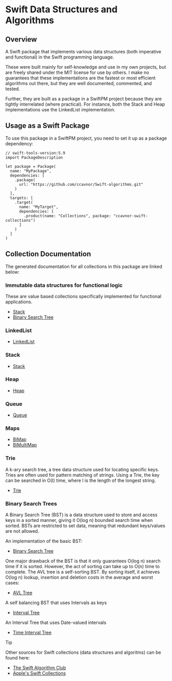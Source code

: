 # Swift Data Structures and Algorithms

## Overview
A Swift package that implements various data structures (both imperative and functional) in the Swift programming language.

These were built mainly for self-knowledge and use in my own projects, but are freely shared under the MIT license
for use by others. I make no guarantees that these implementations are the fastest or most efficient algorithms out
there, but they are well documented, commented, and tested.

Further, they are built as a package in a SwiftPM project because they are tightly interrelated (where practical). 
For instance, both the Stack and Heap implementations use the LinkedList implementation.

## Usage as a Swift Package
To use this package in a SwiftPM project, you need to set it up as a package dependency:
```
// swift-tools-version:5.9
import PackageDescription

let package = Package(
  name: "MyPackage",
  dependencies: [
    .package(
      url: "https://github.com/ccavnor/Swift-algorithms.git" 
    )
  ],
  targets: [
    .target(
      name: "MyTarget",
      dependencies: [
        .product(name: "Collections", package: "ccavnor-swift-collections")
      ]
    )
  ]
)
```

## Collection Documentation
The generated documentation for all collections in this package are linked below:

### Immutable data structures for functional logic
These are value based collections specifically implemented for functional applications. 

- [Stack](https://ccavnor.github.io/Swift-algorithms/documentation/valuebasedstack/)
- [Binary Search Tree](https://ccavnor.github.io/Swift-algorithms/documentation/valuebasedbinarysearchtree/)

### LinkedList

- [LinkedList](https://ccavnor.github.io/Swift-algorithms/documentation/linkedlist/)

### Stack

- [Stack](https://ccavnor.github.io/Swift-algorithms/documentation/stack/)

### Heap

- [Heap](https://ccavnor.github.io/Swift-algorithms/documentation/heap/)

### Queue

- [Queue](https://ccavnor.github.io/Swift-algorithms/documentation/queue/)

### Maps

- [BiMap](https://ccavnor.github.io/Swift-algorithms/documentation/bimap/)
- [BiMultiMap](https://ccavnor.github.io/Swift-algorithms/documentation/bimultimap/)


### Trie
A k-ary search tree, a tree data structure used for locating specific keys. Tries are often used for pattern
matching of strings. Using a Trie, the key can be searched in O(l) time, where l is the length of the longest string. 

- [Trie](https://ccavnor.github.io/Swift-algorithms/documentation/trie/)

### Binary Search Trees
A Binary Search Tree (BST) is a data structure used to store and access keys in a sorted manner, giving it O(log n)
bounded search time when sorted. BSTs are restricted to set data, meaning that redundant keys/values are not allowed.

An implementation of the basic BST:

- [Binary Search Tree](https://ccavnor.github.io/Swift-algorithms/documentation/binarysearchtree/)

One major drawback of the BST is that it only guarantees O(log n) search time if it is sorted. However, the
act of sorting can take up to O(n) time to complete. The AVL tree is a self-sorting BST. By sorting itself,
it achieves O(log n) lookup, insertion and deletion costs in the average and worst cases: 

- [AVL Tree](https://ccavnor.github.io/Swift-algorithms/documentation/avltree/)

A self balancing BST that uses Intervals as keys

- [Interval Tree](https://ccavnor.github.io/Swift-algorithms/documentation/intervaltree/)

An Interval Tree that uses Date-valued intervals

- [Time Interval Tree](https://ccavnor.github.io/Swift-algorithms/documentation/timeintervaltree/)

> [!TIP]
> Other sources for Swift collections (data structures and algoritms) can be found here:
> - [The Swift Algorithm Club](https://github.com/kodecocodes/swift-algorithm-club/tree/master)
> - [Apple's Swift Collections ](https://github.com/apple/swift-collections)
